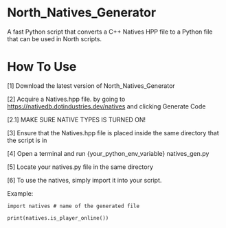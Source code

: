 # North_Natives_Generator
A fast Python script that converts a C++ Natives HPP file to a Python file that can be used in North scripts.

# How To Use #

  [1] Download the latest version of North_Natives_Generator
  
  [2] Acquire a Natives.hpp file. by going to https://nativedb.dotindustries.dev/natives and clicking Generate Code
  
  [2.1] MAKE SURE NATIVE TYPES IS TURNED ON!
  
  [3] Ensure that the Natives.hpp file is placed inside the same directory that the script is in
  
  [4] Open a terminal and run {your_python_env_variable} natives_gen.py
  
  [5] Locate your natives.py file in the same directory
  
  [6] To use the natives, simply import it into your script.
  
  Example:
    
    import natives # name of the generated file
    
    print(natives.is_player_online())
